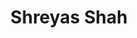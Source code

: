 ---
title: "Shreyas Shah"
presenter_id: shreyas_shah
layout: member_all_publications
permalink: /member_full_publications/:presenter_id/
---